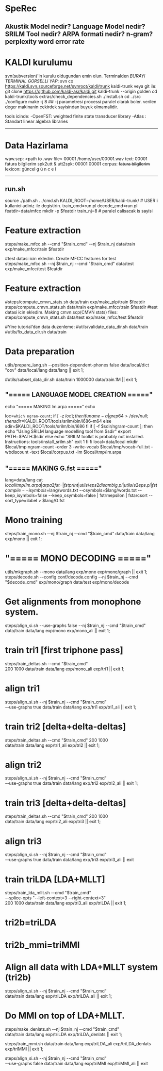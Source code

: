 # SpeRec
Akustik Model nedir?
Language Model nedir?
SRILM Tool nedir?
ARPA formati nedir?
n-gram?
perplexity
word error rate
  ------------------

# KALDI kurulumu
svn(subversion)'in kurulu oldugundan emin olun.
Terminalden *BURAYI TERMINAL GORSELLI YAP*: 
svn co https://kaldi.svn.sourceforge.net/svnroot/kaldi/trunk kaldi-trunk
  veya git ile:
git clone https://github.com/kaldi-asr/kaldi.git kaldi-trunk --origin golden
cd kaldi-trunk/tools
extras/check_dependencies.sh
./install.sh
cd ../src
./configure
make -j 8 ## -j parametresi processi paralel olarak boler. verilen deger makinanin cekirdek sayisindan buyuk olmamalidir.

tools icinde:
  -OpenFST: weighted finite state transducer library
  -Atlas : Standart linear algebra libraries
  
  ------------------
# Data Hazirlama
 
 waw.scp:
   <ID> <path to .wav file> 
   00001 /home/user/00001.wav
 text:
   <ID> <Transciption>
   00001 fatura bilgilerim
 spk2utt & utt2spk:
   <ID> <ID> 
   00001 00001
 corpus:
   <s> <TRANSCRIPT> </s> 
   <s> fatura bilgilerim </s>
 lexicon:
    <Word> <Phonemes>
    güncel g ü n c e l
 
   ------------------
## run.sh

source ./path.sh
. ./cmd.sh
KALDI_ROOT=/home/USER/kaldi-trunk/ # USER'i kullanici adiniz ile degistirin.
train_cmd=run.pl
decode_cmd=run.pl
featdir=data/mfcc
mkdir -p $featdir
train_nj=8 # paralel calisacak is sayisi


# Feature extraction
steps/make_mfcc.sh --cmd "$train_cmd" --nj $train_nj data/train exp/make_mfcc/train $featdir

#test datasi icin ekledim. Create MFCC features for test
steps/make_mfcc.sh --nj $train_nj --cmd "$train_cmd" data/test exp/make_mfcc/test $featdir
  
# Feature extraction
#steps/compute_cmvn_stats.sh data/train exp/make_plp/train $featdir 
steps/compute_cmvn_stats.sh data/train exp/make_mfcc/train $featdir 
#test datasi icin ekledim. Making cmvn.scp(CMVN stats) files:
steps/compute_cmvn_stats.sh data/test exp/make_mfcc/test $featdir

#Yine tutorial'dan data duzenleme:
#utils/validate_data_dir.sh data/train
#utils/fix_data_dir.sh data/train


# Data preparation
utils/prepare_lang.sh --position-dependent-phones false data/local/dict "oov" data/local/lang data/lang || exit 1;

#utils/subset_data_dir.sh data/train 1000000 data/train.1M || exit 1;

## "===== LANGUAGE MODEL CREATION ====="
echo "===== MAKING lm.arpa ====="
echo

loc=`which ngram-count`;
if [ -z $loc ]; then
     if uname -a | grep 64 >/dev/null; then
        sdir=$KALDI_ROOT/tools/srilm/bin/i686-m64
    else
            sdir=$KALDI_ROOT/tools/srilm/bin/i686
      fi
      if [ -f $sdir/ngram-count ]; then
            echo "Using SRILM language modelling tool from $sdir"
            export PATH=$PATH:$sdir
      else
            echo "SRILM toolkit is probably not installed.
              Instructions: tools/install_srilm.sh"
            exit 1
      fi
fi
local=data/local
mkdir $local/tmp
ngram-count -order 3 -write-vocab $local/tmp/vocab-full.txt -wbdiscount -text $local/corpus.txt -lm $local/tmp/lm.arpa

######


## "===== MAKING G.fst ====="
lang=data/lang
cat $local/tmp/lm.arpa | arpa2fst - | fstprint | utils/eps2disambig.pl | utils/s2eps.pl | fstcompile --isymbols=$lang/words.txt --osymbols=$lang/words.txt --keep_isymbols=false --keep_osymbols=false | fstrmepsilon | fstarcsort --sort_type=ilabel > $lang/G.fst

# Mono training
steps/train_mono.sh --nj $train_nj --cmd "$train_cmd" data/train data/lang exp/mono  || exit 1;

# "===== MONO DECODING ====="

utils/mkgraph.sh --mono data/lang exp/mono exp/mono/graph || exit 1;
steps/decode.sh --config conf/decode.config --nj $train_nj --cmd "$decode_cmd" exp/mono/graph data/test exp/mono/decode

# Get alignments from monophone system.
steps/align_si.sh --use-graphs false --nj $train_nj --cmd "$train_cmd" \
data/train data/lang exp/mono exp/mono_ali || exit 1;

# train tri1 [first triphone pass]
steps/train_deltas.sh --cmd "$train_cmd" \
200 1000 data/train data/lang exp/mono_ali exp/tri1 || exit 1;

# align tri1
steps/align_si.sh --nj $train_nj --cmd "$train_cmd" \
--use-graphs true data/train data/lang exp/tri1 exp/tri1_ali || exit 1;

# train tri2 [delta+delta-deltas]
steps/train_deltas.sh --cmd "$train_cmd" 200 1000 \
data/train data/lang exp/tri1_ali exp/tri2 || exit 1;

# align tri2
steps/align_si.sh --nj $train_nj --cmd "$train_cmd" \
--use-graphs true data/train data/lang exp/tri2 exp/tri2_ali || exit 1;

# train tri3 [delta+delta-deltas]
steps/train_deltas.sh --cmd "$train_cmd" 200 1000 \
data/train data/lang exp/tri2_ali exp/tri3 || exit 1;

# align tri3
steps/align_si.sh --nj $train_nj --cmd "$train_cmd" \
--use-graphs true data/train data/lang exp/tri3 exp/tri3_ali || exit 


# train triLDA [LDA+MLLT]
steps/train_lda_mllt.sh --cmd "$train_cmd" \
  --splice-opts "--left-context=3 --right-context=3" \
 200 1000 data/train data/lang exp/tri3_ali exp/triLDA || exit 1;

# tri2b=triLDA 
# tri2b_mmi=triMMI

# Align all data with LDA+MLLT system (tri2b)
steps/align_si.sh --nj $train_nj --cmd "$train_cmd" \
   data/train data/lang exp/triLDA exp/triLDA_ali || exit 1;

#  Do MMI on top of LDA+MLLT.
steps/make_denlats.sh --nj $train_nj --cmd "$train_cmd" \
  data/train data/lang exp/triLDA exp/triLDA_denlats || exit 1;

steps/train_mmi.sh data/train data/lang exp/triLDA_ali exp/triLDA_denlats exp/triMMI || exit 1;

steps/align_si.sh --nj $train_nj --cmd "$train_cmd" \
--use-graphs false data/train data/lang exp/triMMI exp/triMMI_ali || exit 




